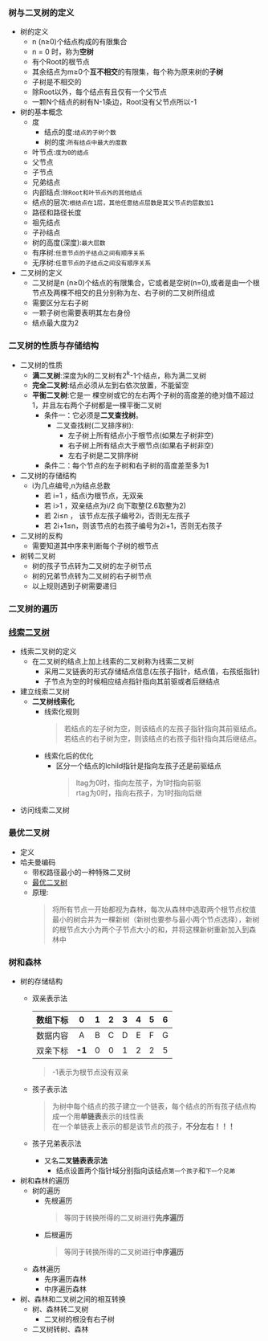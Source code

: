 ### 树与二叉树的定义
  + 树的定义
    + n (n≥0)个结点构成的有限集合
    + n = 0 时，称为**空树**
    + 有个Root的根节点
    + 其余结点为m≥0个**互不相交**的有限集，每个称为原来树的**子树**
    + 子树是不相交的
    + 除Root以外，每个结点有且仅有一个父节点
    + 一颗N个结点的树有N-1条边，Root没有父节点所以-1
  + 树的基本概念
    + 度
      + 结点的度:`结点的子树个数`
      + 树的度:`所有结点中最大的度数`
    + 叶节点:`度为0的结点`
    + 父节点
    + 子节点
    + 兄弟结点
    + 内部结点:`除Root和叶节点外的其他结点`
    + 结点的层次:`根结点在1层，其他任意结点层数是其父节点的层数加1`
    + 路径和路径长度
    + 祖先结点
    + 子孙结点
    + 树的高度(深度):`最大层数`
    + 有序树:`任意节点的子结点之间有顺序关系`
    + 无序树:`任意节点的子结点之间没有顺序关系`
  + 二叉树的定义
    + 二叉树是n (n≥0)个结点的有限集合，它或者是空树(n=0),或者是由一个根节点及两棵不相交的且分别称为左、右子树的二叉树所组成
    + 需要区分左右子树
    + 一颗子树也需要表明其左右身份
    + 结点最大度为2
### 二叉树的性质与存储结构
  + 二叉树的性质
    + **满二叉树**:深度为k的二叉树有2<sup>k</sup>-1个结点，称为满二叉树
    + **完全二叉树**:结点必须从左到右依次放置，不能留空
    + **平衡二叉树**:它是一 棵空树或它的左右两个子树的高度差的绝对值不超过1，并且左右两个子树都是一棵平衡二叉树
      + 条件一：它必须是**二叉查找树**。
        + 二叉查找树(二叉排序树):
          + 左子树上所有结点小于根节点(如果左子树非空)
          + 右子树上所有结点大于根节点(如果右子树非空)
          + 左右子树是二叉排序树
      + 条件二：每个节点的左子树和右子树的高度差至多为1
  + 二叉树的存储结构
    + i为几点编号,n为结点总数
      + 若 i=1 ，结点i为根节点，无双亲
      + 若 i>1 ，双亲结点为i/2 向下取整(2.6取整为2)
      + 若 2i≤n ， 该节点左孩子编号2i，否则无左孩子
      + 若 2i+1≤n，则该节点的右孩子编号为2i+1，否则无右孩子
  + 二叉树的反构
    + 需要知道其中序来判断每个子树的根节点
  + 树转二叉树
    + 树的孩子节点转为二叉树的左子树节点
    + 树的兄弟节点转为二叉树的右子树节点
    + 以上规则遇到子树需要递归
### 二叉树的遍历
  
### [线索二叉树](https://www.jianshu.com/p/3965a6e424f5)
  + 线索二叉树的定义
    + 在二叉树的结点上加上线索的二叉树称为线索二叉树
      + 采用二叉链表的形式存储结点信息(左孩子指针，结点值，右孩纸指针)
      + 子节点为空的时候相应结点指针指向其前驱或者后继结点
  + 建立线索二叉树
    + **二叉树线索化**
      + 线索化规则
        > 若结点的左子树为空，则该结点的左孩子指针指向其前驱结点。<br>若结点的右子树为空，则该结点的右孩子指针指向其后继结点。
      + 线索化后的优化
        + 区分一个结点的lchild指针是指向左孩子还是前驱结点
          > ltag为0时，指向左孩子，为1时指向前驱<br>rtag为0时，指向右孩子，为1时指向后继
  + 访问线索二叉树
### 最优二叉树
  + 定义
  + 哈夫曼编码
    + 带权路径最小的一种特殊二叉树
    + [最优二叉树](https://blog.csdn.net/hd12370/article/details/82877211)
    + 原理:
      > 将所有节点一开始都视为森林，每次从森林中选取两个根节点权值最小的树合并为一棵新树（新树也要参与最小两个节点选择），新树的根节点大小为两个子节点大小的和，并将这棵新树重新加入到森林中
### 树和森林
  + 树的存储结构
    + 双亲表示法
      
      |数组下标|0|1|2|3|4|5|6|
      |:----|:----:|:----:|:----:|:----:|:----:|:----:|:----:|
      |数据内容|A|B|C|D|E|F|G|
      |双亲下标|**-1**|0|0|1|2|2|5|
      
      > -1表示为根节点没有双亲
    + 孩子表示法
      > 为树中每个结点的孩子建立一个链表，每个结点的所有孩子结点构成一个用**单链表**表示的线性表<br>在一个单链表上表示的都是该节点的孩子，**不分左右！！！**
    + 孩子兄弟表示法
      + 又名**二叉链表表示法**
        + 结点设置两个指针域分别指向该结点`第一个孩子`和`下一个兄弟`
  + 树和森林的遍历
    + 树的遍历
      + 先根遍历
        > 等同于转换所得的二叉树进行**先序遍历**
      + 后根遍历
        > 等同于转换所得的二叉树进行**中序遍历**
    + 森林遍历
      + 先序遍历森林
      + 中序遍历森林
  + 树、森林和二叉树之间的相互转换
    + 树、森林转二叉树
      + 二叉树的根没有右子树
    + 二叉树转树、森林
